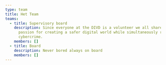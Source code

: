 ```yaml
---
type: team
title: Het Team
teams:
  - title: Supervisory board
    description: Since everyone at the DIVD is a volunteer we all share a similar
      passion for creating a safer digital world while simultaneously reporting
      cybercrime.
    members: []
  - title: Board
    description: Never bored always on board
    members: []
---
```

